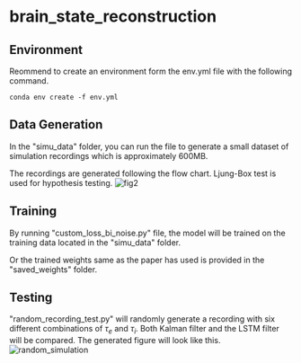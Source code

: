 # brain_state_reconstruction

## Environment
Reommend to create an environment form the env.yml file with the following command.

```
conda env create -f env.yml
```

## Data Generation
In the "simu_data" folder, you can run the file to generate a small dataset of simulation recordings which is approximately 600MB.

The recordings are generated following the flow chart. Ljung-Box test is used for hypothesis testing.
![fig2](https://user-images.githubusercontent.com/54312398/207741349-56cedea1-4d49-4fff-a022-49e59ec61074.png)


## Training
By running "custom_loss_bi_noise.py" file, the model will be trained on the training data located in the "simu_data" folder.

Or the trained weights same as the paper has used is provided in the "saved_weights" folder.


## Testing
"random_recording_test.py" will randomly generate a recording with six different combinations of $\tau_e$ and $\tau_i$. Both Kalman filter and the LSTM filter will be compared. The generated figure will look like this.
![random_simulation](https://user-images.githubusercontent.com/54312398/207226657-ba39db0e-b0f0-4dcd-b2f9-034dd2c82688.jpg)

